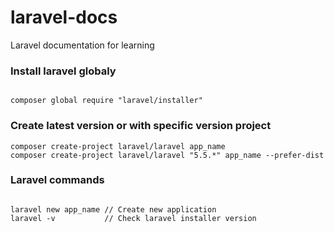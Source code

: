 # laravel-docs
Laravel documentation for learning  

### Install laravel globaly  
  
```

composer global require "laravel/installer"

```
  
  
### Create latest version or with specific version project   
  
```
composer create-project laravel/laravel app_name
composer create-project laravel/laravel "5.5.*" app_name --prefer-dist

```
  
  
### Laravel commands  
  
```

laravel new app_name // Create new application  
laravel -v           // Check laravel installer version

```
